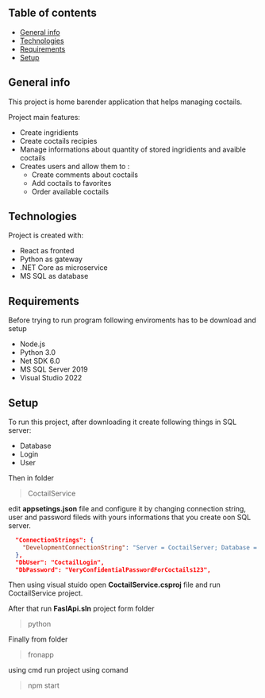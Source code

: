 ## Table of contents
* [General info](#general-info)
* [Technologies](#technologies)
* [Requirements](#requirements)
* [Setup](#setup)
## General info
This project is home barender application that helps managing coctails.

Project main features:
* Create ingridients
* Create coctails recipies
* Manage informations about quantity of stored ingridients and avaible coctails
* Creates users and allow them to :
  * Create comments about coctails
  * Add coctails to favorites
  * Order available coctails
	
## Technologies
Project is created with:
- React as fronted
- Python as gateway
- .NET Core as microservice
- MS SQL as database
	
## Requirements	
Before trying to run program following enviroments has to be download and setup
* Node.js
* Python 3.0
* Net SDK 6.0
* MS SQL Server 2019
* Visual Studio 2022
## Setup
To run this project, after downloading it create following things in SQL server:
* Database
* Login
* User

Then in folder
> CoctailService 

edit **appsetings.json** file and configure it by changing connection string, user and password fileds with yours informations that you create oon SQL server. 

```json
  "ConnectionStrings": {
    "DevelopmentConnectionString": "Server = CoctailServer; Database = CoctailDB; User Id = $DbUser; Password = $DbPassword; trusted_connection = true; TrustServerCertificate = true"
  },
  "DbUser": "CoctailLogin",
  "DbPassword": "VeryConfidentialPasswordForCoctails123",
  ```

Then using visual stuido open **CoctailService.csproj** file and run CoctailService project.

After that run **FaslApi.sln** project form folder
>python

Finally from folder
> fronapp

using cmd run project using comand
>npm start
